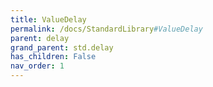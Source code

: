 ```yaml
---
title: ValueDelay
permalink: /docs/StandardLibrary#ValueDelay
parent: delay
grand_parent: std.delay
has_children: False
nav_order: 1
---
```

